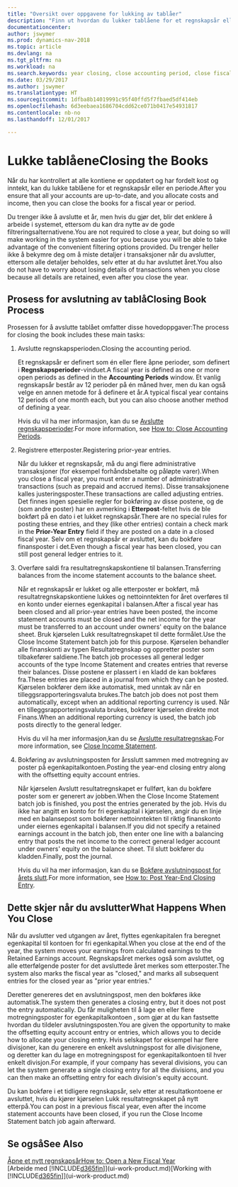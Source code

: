 ```yaml
---
title: "Oversikt over oppgavene for lukking av tablåer"
description: "Finn ut hvordan du lukker tablåene for et regnskapsår eller en regnskapsperiode, og hva som skjer etter at du har lukket ved utgangen av året."
documentationcenter: 
author: jswymer
ms.prod: dynamics-nav-2018
ms.topic: article
ms.devlang: na
ms.tgt_pltfrm: na
ms.workload: na
ms.search.keywords: year closing, close accounting period, close fiscal year, bank account detailed trial balance
ms.date: 03/29/2017
ms.author: jswymer
ms.translationtype: HT
ms.sourcegitcommit: 1dfba8b14019991c95f40ffd5f7fbaed5df414eb
ms.openlocfilehash: 6d3eebaea1686704cdd62ce071b0417e54931817
ms.contentlocale: nb-no
ms.lasthandoff: 12/01/2017

---
```

# <a name="closing-the-books"></a><span data-ttu-id="8c7c8-103">Lukke tablåene</span><span class="sxs-lookup"><span data-stu-id="8c7c8-103">Closing the Books</span></span>
<span data-ttu-id="8c7c8-104">Når du har kontrollert at alle kontiene er oppdatert og har fordelt kost og inntekt, kan du lukke tablåene for et regnskapsår eller en periode.</span><span class="sxs-lookup"><span data-stu-id="8c7c8-104">After you ensure that all your accounts are up-to-date, and you allocate costs and income, then you can close the books for a fiscal year or period.</span></span>

<span data-ttu-id="8c7c8-105">Du trenger ikke å avslutte et år, men hvis du gjør det, blir det enklere å arbeide i systemet, ettersom du kan dra nytte av de gode filtreringsalternativene.</span><span class="sxs-lookup"><span data-stu-id="8c7c8-105">You are not required to close a year, but doing so will make working in the system easier for you because you will be able to take advantage of the convenient filtering options provided.</span></span> <span data-ttu-id="8c7c8-106">Du trenger heller ikke å bekymre deg om å miste detaljer i transaksjoner når du avslutter, ettersom alle detaljer beholdes, selv etter at du har avsluttet året.</span><span class="sxs-lookup"><span data-stu-id="8c7c8-106">You also do not have to worry about losing details of transactions when you close because all details are retained, even after you close the year.</span></span>

## <a name="closing-book-process"></a><span data-ttu-id="8c7c8-107">Prosess for avslutning av tablå</span><span class="sxs-lookup"><span data-stu-id="8c7c8-107">Closing Book Process</span></span>
<span data-ttu-id="8c7c8-108">Prosessen for å avslutte tablået omfatter disse hovedoppgaver:</span><span class="sxs-lookup"><span data-stu-id="8c7c8-108">The process for closing the book includes these main tasks:</span></span>

1. <span data-ttu-id="8c7c8-109">Avslutte regnskapsperioden.</span><span class="sxs-lookup"><span data-stu-id="8c7c8-109">Closing the accounting period.</span></span>

    <span data-ttu-id="8c7c8-110">Et regnskapsår er definert som én eller flere åpne perioder, som definert i **Regnskapsperioder**-vinduet.</span><span class="sxs-lookup"><span data-stu-id="8c7c8-110">A fiscal year is defined as one or more open periods as defined in the **Accounting Periods** window.</span></span> <span data-ttu-id="8c7c8-111">Et vanlig regnskapsår består av 12 perioder på én måned hver, men du kan også velge en annen metode for å definere et år.</span><span class="sxs-lookup"><span data-stu-id="8c7c8-111">A typical fiscal year contains 12 periods of one month each, but you can also choose another method of defining a year.</span></span>

    <span data-ttu-id="8c7c8-112">Hvis du vil ha mer informasjon, kan du se [Avslutte regnskapsperioder](year-close-account-periods.md).</span><span class="sxs-lookup"><span data-stu-id="8c7c8-112">For more information, see [How to: Close Accounting Periods](year-close-account-periods.md).</span></span>
2. <span data-ttu-id="8c7c8-113">Registrere etterposter.</span><span class="sxs-lookup"><span data-stu-id="8c7c8-113">Registering prior-year entries.</span></span>

    <span data-ttu-id="8c7c8-114">Når du lukker et regnskapsår, må du angi flere administrative transaksjoner (for eksempel forhåndsbetalte og påløpte varer).</span><span class="sxs-lookup"><span data-stu-id="8c7c8-114">When you close a fiscal year, you must enter a number of administrative transactions (such as prepaid and accrued items).</span></span> <span data-ttu-id="8c7c8-115">Disse transaksjonene kalles justeringsposter.</span><span class="sxs-lookup"><span data-stu-id="8c7c8-115">These transactions are called adjusting entries.</span></span> <span data-ttu-id="8c7c8-116">Det finnes ingen spesielle regler for bokføring av disse postene, og de (som andre poster) har en avmerking i **Etterpost**-feltet hvis de ble bokført på en dato i et lukket regnskapsår.</span><span class="sxs-lookup"><span data-stu-id="8c7c8-116">There are no special rules for posting these entries, and they (like other entries) contain a check mark in the **Prior-Year Entry** field if they are posted on a date in a closed fiscal year.</span></span> <span data-ttu-id="8c7c8-117">Selv om et regnskapsår er avsluttet, kan du bokføre finansposter i det.</span><span class="sxs-lookup"><span data-stu-id="8c7c8-117">Even though a fiscal year has been closed, you can still post general ledger entries to it.</span></span>
3. <span data-ttu-id="8c7c8-118">Overføre saldi fra resultatregnskapskontiene til balansen.</span><span class="sxs-lookup"><span data-stu-id="8c7c8-118">Transferring balances from the income statement accounts to the balance sheet.</span></span>

    <span data-ttu-id="8c7c8-119">Når et regnskapsår er lukket og alle etterposter er bokført, må resultatregnskapskontiene lukkes og nettoinntekten for året overføres til en konto under eiernes egenkapital i balansen.</span><span class="sxs-lookup"><span data-stu-id="8c7c8-119">After a fiscal year has been closed and all prior-year entries have been posted, the income statement accounts must be closed and the net income for the year must be transferred to an account under owners' equity on the balance sheet.</span></span> <span data-ttu-id="8c7c8-120">Bruk kjørselen Lukk resultatregnskapet til dette formålet.</span><span class="sxs-lookup"><span data-stu-id="8c7c8-120">Use the Close Income Statement batch job for this purpose.</span></span> <span data-ttu-id="8c7c8-121">Kjørselen behandler alle finanskonti av typen Resultatregnskap og oppretter poster som tilbakefører saldiene.</span><span class="sxs-lookup"><span data-stu-id="8c7c8-121">The batch job processes all general ledger accounts of the type Income Statement and creates entries that reverse their balances.</span></span> <span data-ttu-id="8c7c8-122">Disse postene er plassert i en kladd de kan bokføres fra.</span><span class="sxs-lookup"><span data-stu-id="8c7c8-122">These entries are placed in a journal from which they can be posted.</span></span> <span data-ttu-id="8c7c8-123">Kjørselen bokfører dem ikke automatisk, med unntak av når en tilleggsrapporteringsvaluta brukes.</span><span class="sxs-lookup"><span data-stu-id="8c7c8-123">The batch job does not post them automatically, except when an additional reporting currency is used.</span></span> <span data-ttu-id="8c7c8-124">Når en tilleggsrapporteringsvaluta brukes, bokfører kjørselen direkte mot Finans.</span><span class="sxs-lookup"><span data-stu-id="8c7c8-124">When an additional reporting currency is used, the batch job posts directly to the general ledger.</span></span>

    <span data-ttu-id="8c7c8-125">Hvis du vil ha mer informasjon,kan du se [Avslutte resultatregnskap](year-close-income-statement.md).</span><span class="sxs-lookup"><span data-stu-id="8c7c8-125">For more information, see [Close Income Statement](year-close-income-statement.md).</span></span>
4. <span data-ttu-id="8c7c8-126">Bokføring av avslutningsposten for årsslutt sammen med motregning av poster på egenkapitalkontoen.</span><span class="sxs-lookup"><span data-stu-id="8c7c8-126">Posting the year-end closing entry along with the offsetting equity account entries.</span></span>

    <span data-ttu-id="8c7c8-127">Når kjørselen Avslutt resultatregnskapet er fullført, kan du bokføre poster som er generert av jobben.</span><span class="sxs-lookup"><span data-stu-id="8c7c8-127">When the Close Income Statement batch job is finished, you post the entries generated by the job.</span></span> <span data-ttu-id="8c7c8-128">Hvis du ikke har angitt en konto for fri egenkapital i kjørselen, angir du en linje med en balansepost som bokfører nettoinntekten til riktig finanskonto under eiernes egenkapital i balansen.</span><span class="sxs-lookup"><span data-stu-id="8c7c8-128">If you did not specify a retained earnings account in the batch job, then enter one line with a balancing entry that posts the net income to the correct general ledger account under owners' equity on the balance sheet.</span></span> <span data-ttu-id="8c7c8-129">Til slutt bokfører du kladden.</span><span class="sxs-lookup"><span data-stu-id="8c7c8-129">Finally, post the journal.</span></span>

    <span data-ttu-id="8c7c8-130">Hvis du vil ha mer informasjon, kan du se [Bokføre avslutningspost for årets slutt](year-how-post-year-end-close-entry.md).</span><span class="sxs-lookup"><span data-stu-id="8c7c8-130">For more information, see [How to: Post Year-End Closing Entry](year-how-post-year-end-close-entry.md).</span></span>

## <a name="what-happens-when-you-close"></a><span data-ttu-id="8c7c8-131">Dette skjer når du avslutter</span><span class="sxs-lookup"><span data-stu-id="8c7c8-131">What Happens When You Close</span></span>
<span data-ttu-id="8c7c8-132">Når du avslutter ved utgangen av året, flyttes egenkapitalen fra beregnet egenkapital til kontoen for fri egenkapital.</span><span class="sxs-lookup"><span data-stu-id="8c7c8-132">When you close at the end of the year, the system moves your earnings from calculated earnings to the Retained Earnings account.</span></span> <span data-ttu-id="8c7c8-133">Regnskapsåret merkes også som avsluttet, og alle etterfølgende poster for det avsluttede året merkes som etterposter.</span><span class="sxs-lookup"><span data-stu-id="8c7c8-133">The system also marks the fiscal year as "closed," and marks all subsequent entries for the closed year as "prior year entries."</span></span>

<span data-ttu-id="8c7c8-134">Deretter genereres det en avslutningspost, men den bokføres ikke automatisk.</span><span class="sxs-lookup"><span data-stu-id="8c7c8-134">The system then generates a closing entry, but it does not post the entry automatically.</span></span> <span data-ttu-id="8c7c8-135">Du får muligheten til å lage en eller flere motregningsposter for egenkapitalkontoen , som gjør at du kan fastsette hvordan du tildeler avslutningsposten.</span><span class="sxs-lookup"><span data-stu-id="8c7c8-135">You are given the opportunity to make the offsetting equity account entry or entries, which allows you to decide how to allocate your closing entry.</span></span> <span data-ttu-id="8c7c8-136">Hvis selskapet for eksempel har flere divisjoner, kan du generere en enkelt avslutningspost for alle divisjonene, og deretter kan du lage en motregningspost for egenkapitalkontoen til hver enkelt divisjon.</span><span class="sxs-lookup"><span data-stu-id="8c7c8-136">For example, if your company has several divisions, you can let the system generate a single closing entry for all the divisions, and you can then make an offsetting entry for each division's equity account.</span></span>

<span data-ttu-id="8c7c8-137">Du kan bokføre i et tidligere regnskapsår, selv etter at resultatkontoene er avsluttet, hvis du kjører kjørselen Lukk resultatregnskapet på nytt etterpå.</span><span class="sxs-lookup"><span data-stu-id="8c7c8-137">You can post in a previous fiscal year, even after the income statement accounts have been closed, if you run the Close Income Statement batch job again afterward.</span></span>

## <a name="see-also"></a><span data-ttu-id="8c7c8-138">Se også</span><span class="sxs-lookup"><span data-stu-id="8c7c8-138">See Also</span></span>
[<span data-ttu-id="8c7c8-139">Åpne et nytt regnskapsår</span><span class="sxs-lookup"><span data-stu-id="8c7c8-139">How to: Open a New Fiscal Year</span></span>](finance-how-open-new-fiscal-year.md)  
<span data-ttu-id="8c7c8-140">[Arbeide med [!INCLUDE[d365fin](includes/d365fin_md.md)]](ui-work-product.md)</span><span class="sxs-lookup"><span data-stu-id="8c7c8-140">[Working with [!INCLUDE[d365fin](includes/d365fin_md.md)]](ui-work-product.md)</span></span>

